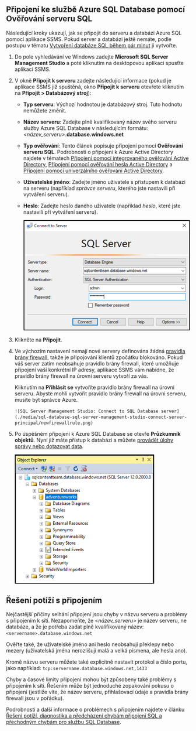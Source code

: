 

## Připojení ke službě Azure SQL Database pomocí Ověřování serveru SQL
Následující kroky ukazují, jak se připojit do serveru a databázi Azure SQL pomocí aplikace SSMS. Pokud server a databázi ještě nemáte, podle postupu v tématu [Vytvoření databáze SQL během pár minut](../articles/sql-database/sql-database-get-started.md) ji vytvořte.

1. Do pole vyhledávání ve Windows zadejte **Microsoft SQL Server Management Studio** a poté kliknutím na desktopovou aplikaci spusťte aplikaci SSMS.
2. V okně **Připojit k serveru** zadejte následující informace (pokud je aplikace SSMS již spuštěná, okno **Připojit k serveru** otevřete kliknutím na **Připojit > Databázový stroj**):
   
   * **Typ serveru**: Výchozí hodnotou je databázový stroj. Tuto hodnotu nemůžete změnit.
   * **Název serveru**: Zadejte plně kvalifikovaný název svého serveru služby Azure SQL Database v následujícím formátu: *&lt;název_serveru>*.**database.windows.net**
   * **Typ ověřování**: Tento článek popisuje připojení pomocí **Ověřování serveru SQL**. Podrobnosti o připojení k Azure Active Directory najdete v tématech [Připojení pomocí integrovaného ověřování Active Directory](../articles/sql-database/sql-database-aad-authentication.md#connect-using-active-directory-integrated-authentication), [Připojení pomocí ověřování hesla Active Directory](../articles/sql-database/sql-database-aad-authentication.md#connect-using-active-directory-password-authentication) a [Připojení pomocí univerzálního ověřování Active Directory](../articles/sql-database/sql-database-ssms-mfa-authentication.md).
   * **Uživatelské jméno**: Zadejte jméno uživatele s přístupem k databázi na serveru (například *správce serveru*, kterého jste nastavili při vytváření serveru). 
   * **Heslo**: Zadejte heslo daného uživatele (například *heslo*, které jste nastavili při vytváření serveru).
     
       ![SQL Server Management Studio: Connect to SQL Database server](./media/sql-database-sql-server-management-studio-connect-server-principal/connect.png)
3. Klikněte na **Připojit**.
4. Ve výchozím nastavení nemají nové servery definována žádná [pravidla brány firewall](../articles/sql-database/sql-database-firewall-configure.md), takže je připojování klientů zpočátku blokováno. Pokud váš server zatím neobsahuje pravidlo brány firewall, které umožňuje připojení vaší konkrétní IP adresy, aplikace SSMS vám nabídne, že pravidlo brány firewall na úrovni serveru vytvoří za vás.
   
    Kliknutím na **Přihlásit se** vytvoříte pravidlo brány firewall na úrovni serveru. Abyste mohli vytvořit pravidlo brány firewall na úrovni serveru, musíte být správce Azure.
   
       ![SQL Server Management Studio: Connect to SQL Database server](./media/sql-database-sql-server-management-studio-connect-server-principal/newfirewallrule.png)
5. Po úspěšném připojení k Azure SQL Database se otevře **Průzkumník objektů**. Nyní již máte přístup k databázi a můžete [provádět úlohy správy nebo dotazovat data](../articles/sql-database/sql-database-manage-azure-ssms.md).
   
     ![nová brána firewall na úrovni serveru](./media/sql-database-sql-server-management-studio-connect-server-principal/connect-server-principal-5.png)

## Řešení potíží s připojením
Nejčastější příčiny selhání připojení jsou chyby v názvu serveru a problémy s připojením k síti. Nezapomeňte, že <*název_serveru*> je název serveru, ne databáze, a že je potřeba zadat plně kvalifikovaný název: `<servername>.database.windows.net`

Ověřte také, že uživatelské jméno ani heslo neobsahují překlepy nebo mezery (uživatelská jména nerozlišují malá a velká písmena, ale hesla ano). 

Kromě názvu serveru můžete také explicitně nastavit protokol a číslo portu, jako například: `tcp:servername.database.windows.net,1433`

Chyby a časové limity připojení mohou být způsobeny také problémy s připojením k síti. Řešením může být jednoduché zopakování pokusu o připojení (jestliže víte, že název serveru, přihlašovací údaje a pravidla brány firewall jsou v pořádku).

Podrobnosti a další informace o problémech s připojením najdete v článku [Řešení potíží, diagnostika a předcházení chybám připojení SQL a přechodným chybám pro službu SQL Database](../articles/sql-database/sql-database-connectivity-issues.md).

<!--HONumber=Oct16_HO1-->


